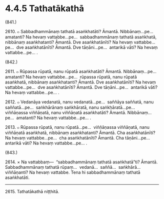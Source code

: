 

# 4.4.5 Tathatākathā




(841.)

2610\. ๐ Sabbadhammānaṃ tathatā asaṅkhatāti? Āmantā. Nibbānaṃ…pe…  amatanti? Na hevaṃ vattabbe…pe…  sabbadhammānaṃ tathatā asaṅkhatā, nibbānaṃ asaṅkhatanti? Āmantā. Dve asaṅkhatānīti? Na hevaṃ vattabbe…pe…  dve asaṅkhatānīti? Āmantā. Dve tāṇāni…pe…  antarikā vāti? Na hevaṃ vattabbe…pe… .

(842.)

2611\. ๐ Rūpassa rūpatā, nanu rūpatā asaṅkhatāti? Āmantā. Nibbānaṃ…pe…  amatanti? Na hevaṃ vattabbe…pe…  rūpassa rūpatā, nanu rūpatā asaṅkhatā, nibbānaṃ asaṅkhatanti? Āmantā. Dve asaṅkhatānīti? Na hevaṃ vattabbe…pe…  dve asaṅkhatānīti? Āmantā. Dve tāṇāni…pe…  antarikā vāti? Na hevaṃ vattabbe…pe… .

2612\. ๐ Vedanāya vedanatā, nanu vedanatā…pe…  saññāya saññatā, nanu saññatā…pe…  saṅkhārānaṃ saṅkhāratā, nanu saṅkhāratā…pe…  viññāṇassa viññāṇatā, nanu viññāṇatā asaṅkhatāti? Āmantā. Nibbānaṃ…pe…  amatanti? Na hevaṃ vattabbe…pe… .

2613\. ๐ Rūpassa rūpatā, nanu rūpatā…pe…  viññāṇassa viññāṇatā, nanu viññāṇatā asaṅkhatā, nibbānaṃ asaṅkhatanti? Āmantā. Cha asaṅkhatānīti? Na hevaṃ vattabbe…pe…  cha asaṅkhatānīti? Āmantā. Cha tāṇāni…pe…  antarikā vāti? Na hevaṃ vattabbe…pe… .

(843.)

2614\. × Na vattabbaṃ—  “sabbadhammānaṃ tathatā asaṅkhatā”ti? Āmantā. Sabbadhammānaṃ tathatā rūpaṃ…  vedanā…  saññā…  saṅkhārā…  viññāṇanti? Na hevaṃ vattabbe. Tena hi sabbadhammānaṃ tathatā asaṅkhatāti.

---

2615\. Tathatākathā niṭṭhitā.





